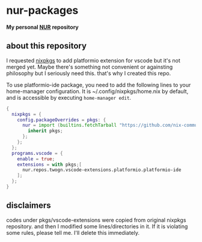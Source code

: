 # nur-packages

**My personal [NUR](https://github.com/nix-community/NUR) repository**

## about this repository
I requested [nixpkgs](https://github.com/nixos/nixpkgs/) to add platformio extension for vscode but it's not merged yet. Maybe there's something not convenient or againsting philosophy but I seriously need this. that's why I created this repo.

To use platformio-ide package, you need to add the following lines to your home-manager configuration. It is ~/.config/nixpkgs/home.nix by default, and is accessible by executing `home-manager edit`.

```nix
{
  nixpkgs = {
    config.packageOverrides = pkgs: {
      nur = import (builtins.fetchTarball "https://github.com/nix-community/NUR/archive/master.tar.gz") {
        inherit pkgs;
      };
    };
  };
  programs.vscode = {
    enable = true;
    extensions = with pkgs;[
      nur.repos.twogn.vscode-extensions.platformio.platformio-ide
    ];
  };
}
```

## disclaimers 
codes under pkgs/vscode-extensions were copied from original nixpkgs repository. and then I modified some lines/directories in it. If it is violating some rules, please tell me. I'll delete this immediately.
